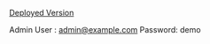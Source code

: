 [Deployed Version](https://webshop-smalldrops.herokuapp.com/)

Admin User : admin@example.com
Password: demo
